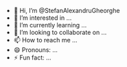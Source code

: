 - 👋 Hi, I’m @StefanAlexandruGheorghe
- 👀 I’m interested in ...
- 🌱 I’m currently learning ...
- 💞️ I’m looking to collaborate on ...
- 📫 How to reach me ...
- 😄 Pronouns: ...
- ⚡ Fun fact: ...

<!---
StefanAlexandruGheorghe/StefanAlexandruGheorghe is a ✨ special ✨ repository because its `README.md` (this file) appears on your GitHub profile.
You can click the Preview link to take a look at your changes.
--->
